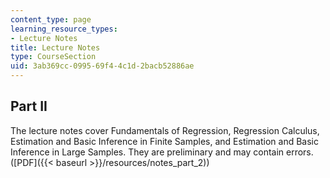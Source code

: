 ```yaml
---
content_type: page
learning_resource_types:
- Lecture Notes
title: Lecture Notes
type: CourseSection
uid: 3ab369cc-0995-69f4-4c1d-2bacb52886ae
---
```


Part II
-------

The lecture notes cover Fundamentals of Regression, Regression Calculus, Estimation and Basic Inference in Finite Samples, and Estimation and Basic Inference in Large Samples. They are preliminary and may contain errors. ([PDF]({{< baseurl >}}/resources/notes_part_2))